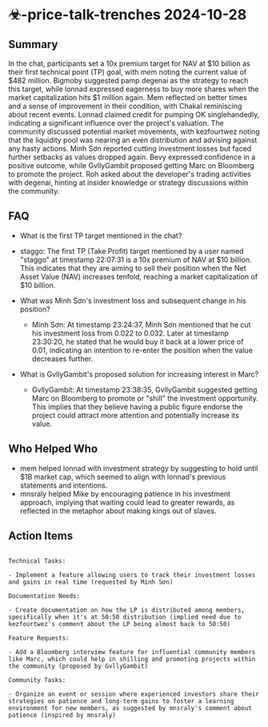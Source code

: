 # ☣-price-talk-trenches 2024-10-28

## Summary
 In the chat, participants set a 10x premium target for NAV at $10 billion as their first technical point (TP) goal, with mem noting the current value of $482 million. Bigmoby suggested pamp degenai as the strategy to reach this target, while lonnad expressed eagerness to buy more shares when the market capitalization hits $1 million again. Mem reflected on better times and a sense of improvement in their condition, with Chakal reminiscing about recent events. Lonnad claimed credit for pumping OK singlehandedly, indicating a significant influence over the project's valuation. The community discussed potential market movements, with kezfourtwez noting that the liquidity pool was nearing an even distribution and advising against any hasty actions. Minh Sơn reported cutting investment losses but faced further setbacks as values dropped again. Bevy expressed confidence in a positive outcome, while GvllyGambit proposed getting Marc on Bloomberg to promote the project. Roh asked about the developer's trading activities with degenai, hinting at insider knowledge or strategy discussions within the community.

## FAQ
 - What is the first TP target mentioned in the chat?
  - staggo: The first TP (Take Profit) target mentioned by a user named "staggo" at timestamp 22:07:31 is a 10x premium of NAV at $10 billion. This indicates that they are aiming to sell their position when the Net Asset Value (NAV) increases tenfold, reaching a market capitalization of $10 billion.

- What was Minh Sơn's investment loss and subsequent change in his position?
  - Minh Sơn: At timestamp 23:24:37, Minh Sơn mentioned that he cut his investment loss from 0.022 to 0.032. Later at timestamp 23:30:20, he stated that he would buy it back at a lower price of 0.01, indicating an intention to re-enter the position when the value decreases further.

- What is GvllyGambit's proposed solution for increasing interest in Marc?
  - GvllyGambit: At timestamp 23:38:35, GvllyGambit suggested getting Marc on Bloomberg to promote or "shill" the investment opportunity. This implies that they believe having a public figure endorse the project could attract more attention and potentially increase its value.

## Who Helped Who
 - mem helped lonnad with investment strategy by suggesting to hold until $1B market cap, which seemed to align with lonnad's previous statements and intentions.
- mnsraly helped Mike by encouraging patience in his investment approach, implying that waiting could lead to greater rewards, as reflected in the metaphor about making kings out of slaves.

## Action Items
 ```

Technical Tasks:

- Implement a feature allowing users to track their investment losses and gains in real time (requested by Minh Sơn)

Documentation Needs:

- Create documentation on how the LP is distributed among members, specifically when it's at 50:50 distribution (implied need due to kezfourtwez's comment about the LP being almost back to 50:50)

Feature Requests:

- Add a Bloomberg interview feature for influential community members like Marc, which could help in shilling and promoting projects within the community (proposed by GvllyGambit)

Community Tasks:

- Organize an event or session where experienced investors share their strategies on patience and long-term gains to foster a learning environment for new members, as suggested by mnsraly's comment about patience (inspired by mnsraly)

```

